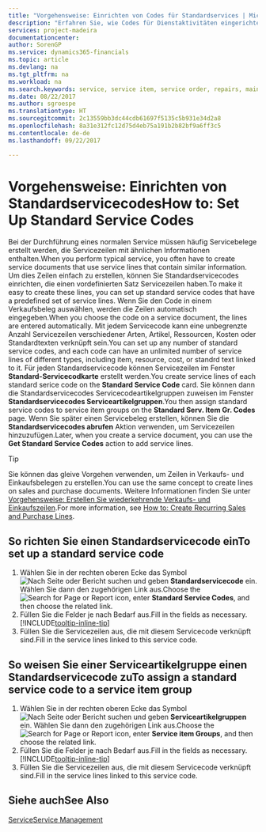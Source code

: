 ```yaml
---
title: "Vorgehensweise: Einrichten von Codes für Standardservices | Microsoft Docs"
description: "Erfahren Sie, wie Codes für Dienstaktivitäten eingerichtet werden, die Sie häufig ausführen."
services: project-madeira
documentationcenter: 
author: SorenGP
ms.service: dynamics365-financials
ms.topic: article
ms.devlang: na
ms.tgt_pltfrm: na
ms.workload: na
ms.search.keywords: service, service item, service order, repairs, maintenance
ms.date: 08/22/2017
ms.author: sgroespe
ms.translationtype: HT
ms.sourcegitcommit: 2c13559bb3dc44cdb61697f5135c5b931e34d2a8
ms.openlocfilehash: 8a31e312fc12d75d4eb75a191b2b82bf9a6ff3c5
ms.contentlocale: de-de
ms.lasthandoff: 09/22/2017

---
```


# <a name="how-to-set-up-standard-service-codes"></a><span data-ttu-id="4941a-103">Vorgehensweise: Einrichten von Standardservicecodes</span><span class="sxs-lookup"><span data-stu-id="4941a-103">How to: Set Up Standard Service Codes</span></span>
<span data-ttu-id="4941a-104">Bei der Durchführung eines normalen Service müssen häufig Servicebelege erstellt werden, die Servicezeilen mit ähnlichen Informationen enthalten.</span><span class="sxs-lookup"><span data-stu-id="4941a-104">When you perform typical service, you often have to create service documents that use service lines that contain similar information.</span></span> <span data-ttu-id="4941a-105">Um dies Zeilen einfach zu erstellen, können Sie Standardservicecodes einrichten, die einen vordefinierten Satz Servicezeilen haben.</span><span class="sxs-lookup"><span data-stu-id="4941a-105">To make it easy to create these lines, you can set up standard service codes that have a predefined set of service lines.</span></span> <span data-ttu-id="4941a-106">Wenn Sie den Code in einem Verkaufsbeleg auswählen, werden die Zeilen automatisch eingegeben.</span><span class="sxs-lookup"><span data-stu-id="4941a-106">When you choose the code on a service document, the lines are entered automatically.</span></span> <span data-ttu-id="4941a-107">Mit jedem Servicecode kann eine unbegrenzte Anzahl Servicezeilen verschiedener Arten, Artikel, Ressourcen, Kosten oder Standardtexten verknüpft sein.</span><span class="sxs-lookup"><span data-stu-id="4941a-107">You can set up any number of standard service codes, and each code can have an unlimited number of service lines of different types, including item, resource, cost, or standrd text linked to it.</span></span> <span data-ttu-id="4941a-108">Für jeden Standardservicecode können Servicezeilen im Fenster **Standard-Servicecodkarte** erstellt werden.</span><span class="sxs-lookup"><span data-stu-id="4941a-108">You create service lines of each standard serice code on the **Standard Service Code** card.</span></span> <span data-ttu-id="4941a-109">Sie können dann die Standardservicecodes Servicecodeartikelgruppen zuweisen im Fenster **Standardservicecodes Serviceartikelgruppen**.</span><span class="sxs-lookup"><span data-stu-id="4941a-109">You then assign standard service codes to service item groups on the **Standard Serv. Item Gr. Codes** page.</span></span> <span data-ttu-id="4941a-110">Wenn Sie später einen Servicebeleg erstellen, können Sie die **Standardservicecodes abrufen** Aktion verwenden, um Servicezeilen hinzuzufügen.</span><span class="sxs-lookup"><span data-stu-id="4941a-110">Later, when you create a service document, you can use the **Get Standard Service Codes** action to add service lines.</span></span>  
  
> [!Tip]
>  <span data-ttu-id="4941a-111">Sie können das gleive Vorgehen verwenden, um Zeilen in Verkaufs- und Einkaufsbelegen zu erstellen.</span><span class="sxs-lookup"><span data-stu-id="4941a-111">You can use the same concept to create lines on sales and purchase documents.</span></span> <span data-ttu-id="4941a-112">Weitere Informationen finden Sie unter [Vorgehensweise: Erstellen Sie wiederkehrende Verkaufs- und Einkaufszeilen](sales-how-work-standard-lines.md).</span><span class="sxs-lookup"><span data-stu-id="4941a-112">For more information, see [How to: Create Recurring Sales and Purchase Lines](sales-how-work-standard-lines.md).</span></span>    
  
## <a name="to-set-up-a-standard-service-code"></a><span data-ttu-id="4941a-113">So richten Sie einen Standardservicecode ein</span><span class="sxs-lookup"><span data-stu-id="4941a-113">To set up a standard service code</span></span>    
1. <span data-ttu-id="4941a-114">Wählen Sie in der rechten oberen Ecke das Symbol ![Nach Seite oder Bericht suchen](media/ui-search/search_small.png "Nach Seite oder Bericht suchen") und geben **Standardservicecode** ein. Wählen Sie dann den zugehörigen Link aus.</span><span class="sxs-lookup"><span data-stu-id="4941a-114">Choose the ![Search for Page or Report](media/ui-search/search_small.png "Search for Page or Report icon") icon, enter **Standard Service Codes**, and then choose the related link.</span></span>  
2. <span data-ttu-id="4941a-115">Füllen Sie die Felder je nach Bedarf aus.</span><span class="sxs-lookup"><span data-stu-id="4941a-115">Fill in the fields as necessary.</span></span> [!INCLUDE[tooltip-inline-tip](includes/tooltip-inline-tip_md.md)]  
4. <span data-ttu-id="4941a-116">Füllen Sie die Servicezeilen aus, die mit diesem Servicecode verknüpft sind.</span><span class="sxs-lookup"><span data-stu-id="4941a-116">Fill in the service lines linked to this service code.</span></span>  

## <a name="to-assign-a-standard-service-code-to-a-service-item-group"></a><span data-ttu-id="4941a-117">So weisen Sie einer Serviceartikelgruppe einen Standardservicecode zu</span><span class="sxs-lookup"><span data-stu-id="4941a-117">To assign a standard service code to a service item group</span></span>
1. <span data-ttu-id="4941a-118">Wählen Sie in der rechten oberen Ecke das Symbol ![Nach Seite oder Bericht suchen](media/ui-search/search_small.png "Nach Seite oder Bericht suchen") und geben **Serviceartikelgruppen** ein. Wählen Sie dann den zugehörigen Link aus.</span><span class="sxs-lookup"><span data-stu-id="4941a-118">Choose the ![Search for Page or Report](media/ui-search/search_small.png "Search for Page or Report icon") icon, enter **Service item Groups**, and then choose the related link.</span></span>  
2. <span data-ttu-id="4941a-119">Füllen Sie die Felder je nach Bedarf aus.</span><span class="sxs-lookup"><span data-stu-id="4941a-119">Fill in the fields as necessary.</span></span> [!INCLUDE[tooltip-inline-tip](includes/tooltip-inline-tip_md.md)]
3. <span data-ttu-id="4941a-120">Füllen Sie die Servicezeilen aus, die mit diesem Servicecode verknüpft sind.</span><span class="sxs-lookup"><span data-stu-id="4941a-120">Fill in the service lines linked to this service code.</span></span>  

## <a name="see-also"></a><span data-ttu-id="4941a-121">Siehe auch</span><span class="sxs-lookup"><span data-stu-id="4941a-121">See Also</span></span>
[<span data-ttu-id="4941a-122">Service</span><span class="sxs-lookup"><span data-stu-id="4941a-122">Service Management</span></span>](service-service.md)
